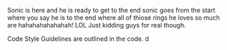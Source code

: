 Sonic is here and he is ready to get to the end sonic goes from the start where you say he is to the end where all of thiose rings he loves so much are hahahahahahahah! LOL Just kidding guys for real though.

Code Style Guidelines are outlined in the code. d
